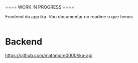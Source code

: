 ==== WORK IN PROGRESS ====<br>

Frontend do app ika. Vou documentar no readme o que temos<br><br>

# Backend <br>
https://github.com/mathmore0000/ika-api
